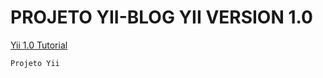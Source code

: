 # PROJETO YII-BLOG YII VERSION 1.0
[Yii 1.0 Tutorial](https://www.yiiframework.com/doc/guide/1.1/pt-br/quickstart.first-app)


    Projeto Yii
    

